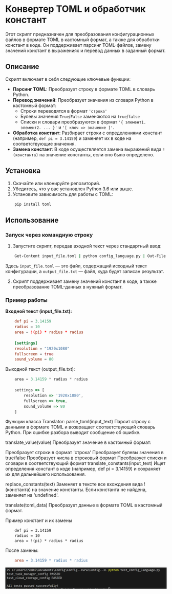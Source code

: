 # Конвертер TOML и обработчик констант

Этот скрипт предназначен для преобразования конфигурационных файлов в формате TOML в кастомный формат, а также для обработки констант в коде. Он поддерживает парсинг TOML-файлов, замену значений констант в выражениях и перевод данных в заданный формат.

## Описание

Скрипт включает в себя следующие ключевые функции:

- **Парсинг TOML**: Преобразует строку в формате TOML в словарь Python.
- **Перевод значений**: Преобразует значения из словаря Python в кастомный формат:
  - Строки переводятся в формат `'строка'`
  - Булевы значения `True`/`False` заменяются на `true`/`false`
  - Списки и словари преобразуются в формат `'{ элемент1. элемент2. ... }'` и `'[ ключ => значение ]'`.
- **Обработка констант**: Разбирает строки с определениями констант (например, `def pi = 3.14159`) и заменяет их в коде на соответствующие значения.
- **Замена констант**: В коде осуществляется замена выражений вида `!(константа)` на значение константы, если оно было определено.

## Установка

1. Скачайте или клонируйте репозиторий.
2. Убедитесь, что у вас установлен Python 3.6 или выше.
3. Установите зависимость для работы с TOML:

```bash
    pip install toml
```

## Использование

### Запуск через командную строку

1. Запустите скрипт, передав входной текст через стандартный ввод:

```bash
    Get-Content input_file.toml | python config_language.py | Out-File output_file.txt 
```

Здесь `input_file.toml` — это файл, содержащий исходный текст конфигурации, а `output_file.txt` — файл, куда будет записан результат.

2. Скрипт поддерживает замену значений констант в коде, а также преобразование TOML-данных в нужный формат.

### Пример работы

**Входной текст (input_file.txt):**

```toml
    def pi = 3.14159    
    radius = 10
    area = !(pi) * radius * radius

    [settings]
    resolution = "1920x1080"
    fullscreen = true
    sound_volume = 80
``` 
Выходной текст (output_file.txt):
```javascript
    area = 3.14159 * radius * radius

    settings => [
        resolution => '1920x1080',
        fullscreen => true,
        sound_volume => 80
    ]
```
Функции класса Translator:
parse_toml(input_text)
Парсит строку с данными в формате TOML и возвращает соответствующий словарь Python. При ошибке разбора выводит сообщение об ошибке.

translate_value(value)
Преобразует значение в кастомный формат:

Преобразует строки в формат 'строка'
Преобразует булевы значения в true/false
Преобразует числа в строковый формат
Преобразует списки и словари в соответствующий формат
translate_constants(input_text)
Ищет определения констант в коде (например, def pi = 3.14159) и сохраняет их для дальнейшего использования.

replace_constants(text)
Заменяет в тексте все вхождения вида !(константа) на значение константы. Если константа не найдена, заменяет на 'undefined'.

translate(toml_data)
Преобразует данные в формате TOML в кастомный формат.

Пример констант и их замены
```text
    def pi = 3.14159
    radius = 10 
    area = !(pi) * radius * radius
```
После замены:
```makefile
    area = 3.14159 * radius * radius
```
![Скриншот результата](photo/image.png)